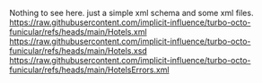Nothing to see here. just a simple xml schema and some xml files.
https://raw.githubusercontent.com/implicit-influence/turbo-octo-funicular/refs/heads/main/Hotels.xml
https://raw.githubusercontent.com/implicit-influence/turbo-octo-funicular/refs/heads/main/Hotels.xsd
https://raw.githubusercontent.com/implicit-influence/turbo-octo-funicular/refs/heads/main/HotelsErrors.xml
